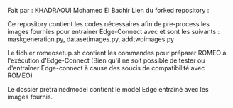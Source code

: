 Fait par : KHADRAOUI Mohamed El Bachir
Lien du forked repository : 

Ce repository contient les codes nécessaires afin de pre-process les images fournies pour entrainer Edge-Connect avec et sont les suivants : maskgeneration.py, datasetimages.py, addtwoimages.py

Le fichier romeosetup.sh contient les commandes pour préparer ROMEO à l'exécution d'Edge-Connect (Bien qu'il ne soit possible de tester ou d'entraîner Edge-connect à cause des soucis de compatibilité avec ROMEO)

Le dossier pretrainedmodel contient le model Edge entraîné avec les images fournis.